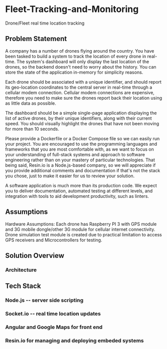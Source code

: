 # Fleet-Tracking-and-Monitoring
Drone/Fleet real time location tracking

## Problem Statement

A company has a number of drones flying around the country. You have been tasked to build a system to track the location of every drone in real-time. The system's dashboard will only display the last location of the drones, so the backend doesn't need to worry about the history. You can store the state of the application in-memory for simplicity reasons.

Each drone should be associated with a unique identifier, and should report its geo-location coordinates to the central server in real-time through a cellular modem connection. Cellular modem connections are expensive, therefore you need to make sure the drones report back their location using as little data as possible.

The dashboard should be a simple single-page application displaying the list of active drones, by their unique identifiers, along with their current speed. You should visually highlight the drones that have not been moving for more than 10 seconds.

Please provide a Dockerfile or a Docker Compose file so we can easily run your project. You are encouraged to use the programming languages and frameworks that you are most comfortable with, as we want to focus on your understanding of full-stack systems and approach to software engineering rather than on your mastery of particular technologies. That being said, Resin.io is a Node.js-based company, so we will appreciate if you provide additional comments and documentation if that's not the stack you chose, just to make it easier for us to review your solution.

A software application is much more than its production code. We expect you to deliver documentation, automated testing at different levels, and integration with tools to aid development productivity, such as linters.


## Assumptions

Hardware Assumptions:
Each drone has Raspberry PI 3 with GPS module and 3G mobile dongle/other 3G module for cellular internet connectivity.
Drone simulation test module is created due to practical limitation to access GPS receivers and Microcontrollers for testing.

## Solution Overview

### Architecture

## Tech Stack
### Node.js -- server side scripting
### Socket.io -- real time location updates
### Angular and Google Maps for front end
### Resin.io for managing and deploying embeded systems
